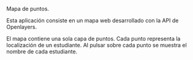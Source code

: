Mapa de puntos.

Esta aplicación consiste en un mapa web desarrollado con la API de Openlayers.

El mapa contiene una sola capa de puntos. Cada punto representa la localización de un estudiante. Al pulsar sobre cada punto se muestra el nombre de cada estudiante.